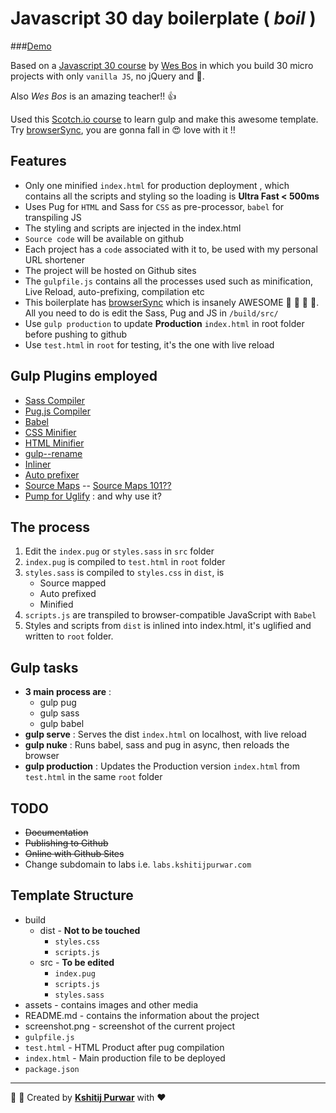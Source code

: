 # Javascript 30 day boilerplate ( _boil_ )
###[Demo](https://www.kshitijpurwar.com/0.TemplateBoilerplate/)


Based on a [Javascript 30 course](https://javascript30.com/)  by [Wes Bos](https://wesbos.com) in which you build 30 micro projects with only `vanilla JS`, no jQuery and :poop:.

Also _Wes Bos_ is an amazing teacher!! :thumbsup:

Used this [Scotch.io course](https://scotch.io/courses/using-gulp-as-a-build-system) to learn gulp and make this awesome template. Try [browserSync](https://browsersync.io/docs/gulp), you are gonna fall in :heart_eyes: love with it !!

## Features
- Only one minified `index.html` for production deployment , which contains all the scripts and styling so the loading is __Ultra Fast < 500ms__
- Uses Pug for `HTML` and Sass for `CSS` as pre-processor, `babel` for transpiling JS
- The styling and scripts are injected in the index.html
- `Source code` will be available on github
- Each project has a `code` associated with it to, be used with my personal URL shortener
- The project will be hosted on Github sites
- The `gulpfile.js` contains all the processes used such as minification, Live Reload, auto-prefixing,  compilation etc
- This boilerplate has [browserSync](https://browsersync.io/) which is insanely AWESOME :tada: :tada: :tada: :balloon:.
All you need to do is edit the Sass, Pug and JS in `/build/src/`
- Use `gulp production` to update __Production__ `index.html` in root folder before pushing to github
- Use `test.html` in `root` for testing, it's the one with live reload

## Gulp Plugins employed
- [Sass Compiler](https://www.npmjs.com/package/gulp-sass)
- [Pug.js Compiler](https://www.npmjs.com/package/gulp-pug)
- [Babel](https://babeljs.io/)
- [CSS Minifier](https://www.npmjs.com/package/gulp-cssmin)
- [HTML Minifier](https://www.npmjs.com/package/gulp-htmlmin/)
- [gulp--rename](https://www.npmjs.com/package/gulp-rename)
- [Inliner](https://www.npmjs.com/package/gulp-inline-source)
- [Auto prefixer](https://www.npmjs.com/package/gulp-autoprefixer/)
- [Source Maps](https://www.npmjs.com/package/gulp-sourcemaps/) -- [Source Maps 101??](https://youtu.be/_snS5czNJ0I)
- [Pump for Uglify](https://github.com/terinjokes/gulp-uglify/blob/master/docs/why-use-pump/README.md#why-use-pump) : and  why use it?

## The process
1. Edit the `index.pug` or `styles.sass` in `src` folder
3. `index.pug` is compiled to `test.html` in `root` folder
4. `styles.sass` is compiled to `styles.css` in `dist`,  is
    - Source mapped
    - Auto prefixed
    - Minified    
5. `scripts.js` are transpiled to browser-compatible JavaScript with `Babel`   
6. Styles and scripts from `dist` is inlined into index.html, it's uglified and written to `root` folder.  


## Gulp tasks
- __3 main process are__ :
   - gulp pug
   - gulp sass
   - gulp babel
- __gulp serve__ : Serves the dist `index.html` on localhost, with live reload
- __gulp nuke__ : Runs babel, sass and pug in async, then reloads the browser
- __gulp production__ : Updates the Production version `index.html` from  `test.html` in the same `root` folder

## TODO
- ~~Documentation~~
- ~~Publishing to Github~~
- ~~Online with Github Sites~~
- Change subdomain to labs i.e. `labs.kshitijpurwar.com`


## Template Structure
- build
  - dist - __Not to be touched__
    - `styles.css`
    - `scripts.js`
  - src  - __To be edited__
    - `index.pug`
    - `scripts.js`
    - `styles.sass`
- assets  - contains images and other media
- README.md - contains the information about the project
- screenshot.png - screenshot of the current project
- `gulpfile.js`
- `test.html` - HTML Product after pug compilation
- `index.html` - Main production file to be deployed
- `package.json`


---
:wrench: :nut_and_bolt: Created by  __[Kshitij Purwar](https://kshitijpurwar.com)__ with :heart:
